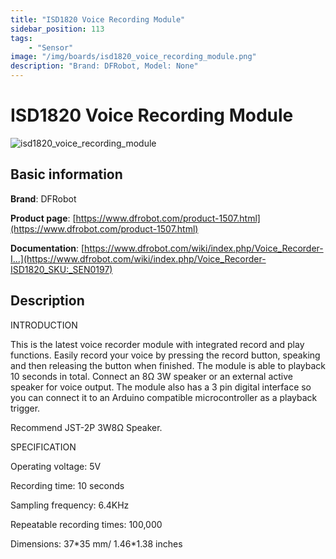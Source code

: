 ```yaml
---
title: "ISD1820 Voice Recording Module"
sidebar_position: 113
tags:
    - "Sensor"
image: "/img/boards/isd1820_voice_recording_module.png"
description: "Brand: DFRobot, Model: None"
---
```

# ISD1820 Voice Recording Module

![isd1820_voice_recording_module](/img/boards/isd1820_voice_recording_module.png)

## Basic information

**Brand**: DFRobot

**Product page**: [https://www.dfrobot.com/product-1507.html](https://www.dfrobot.com/product-1507.html)

**Documentation**: [https://www.dfrobot.com/wiki/index.php/Voice_Recorder-I...](https://www.dfrobot.com/wiki/index.php/Voice_Recorder-ISD1820_SKU:_SEN0197)

## Description

INTRODUCTION

This is the latest voice recorder module with integrated record and play functions\. Easily record your voice by pressing the record button, speaking and then releasing the button when finished\. The module is able to playback 10 seconds in total\. Connect an 8Ω 3W speaker or an external active speaker for voice output\. The module also has a 3 pin digital interface so you can connect it to an Arduino compatible microcontroller as a playback trigger\.





Recommend JST\-2P 3W8Ω Speaker\.



SPECIFICATION

Operating voltage: 5V

Recording time: 10 seconds

Sampling frequency: 6\.4KHz

Repeatable recording times: 100,000

Dimensions: 37\*35 mm/ 1\.46\*1\.38 inches

